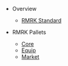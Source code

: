 - Overview

  - [RMRK Standard](README.md)

- RMRK Pallets

  - [Core](pallets/rmrk-core.md)
  - [Equip](pallets/rmrk-equip.md)
  - [Market](pallets/rmrk-market.md)
